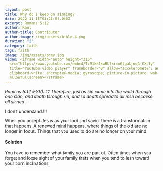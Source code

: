 ```yaml
---
layout: post
title: Why do I keep on sinning?
date: 2022-11-15T03:25:54.088Z
excerpt: Romans 5:12
author: Raul
author-title: Contributor
author-image: /img/assets/bible-4.png
duration: "2"
category: faith
tags: faith
image: /img/assets/pray.jpg
video: <iframe width="auto" height="315"
  src="https://www.youtube.com/embed/Tz91kNJkwBU?si=oGtgakjnqG-CXt1y"
  title="YouTube video player" frameborder="0" allow="accelerometer; autoplay;
  clipboard-write; encrypted-media; gyroscope; picture-in-picture; web-share"
  allowfullscreen></iframe>
---
```

*Romans 5:12 (ESV): 12 Therefore, just as sin came into the world through one man, and death through sin, and so death spread to all men because all sinned—*

I﻿ don't understand.!!!

W﻿hen you accept Jesus as your lord and savior there is a transformation that happens. A renewed mind happens, where things of the old are no longer in focus. Things that you used to do are no longer on your mind.

#### S﻿olution

Y﻿ou have to remember what family you are part of. Often times when you forget and loose sight of your family thats when you tend to lean toward your born inclinations.
